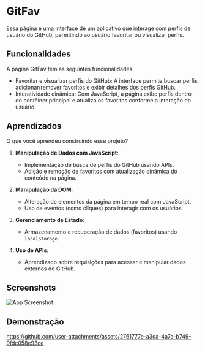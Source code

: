 
# GitFav

Essa página é uma interface de um aplicativo que interage com perfis de usuário do GitHub, permitindo ao usuário favoritar ou visualizar perfis. 
## Funcionalidades

A página GitFav tem as seguintes funcionalidades:

- Favoritar e visualizar perfis do GitHub: A interface permite buscar perfis, adicionar/remover favoritos e exibir detalhes dos perfis GitHub.
- Interatividade dinâmica: Com JavaScript, a página exibe perfis dentro do contêiner principal  e atualiza os favoritos conforme a interação do usuário.


## Aprendizados

O que você aprendeu construindo esse projeto? 


1. **Manipulação de Dados com JavaScript**:
   - Implementação de busca de perfis do GitHub usando APIs.
   - Adição e remoção de favoritos com atualização dinâmica do conteúdo na página.

2. **Manipulação da DOM**:
   - Alteração de elementos da página em tempo real com JavaScript.
   - Uso de eventos (como cliques) para interagir com os usuários.

3. **Gerenciamento de Estado**:
   - Armazenamento e recuperação de dados (favoritos) usando `localStorage`.

4. **Uso de APIs**:
   - Aprendizado sobre requisições para acessar e manipular dados externos do GitHub.



## Screenshots

![App Screenshot](https://i.imgur.com/udghxxD.png)


## Demonstração

https://github.com/user-attachments/assets/2761777e-a3da-4a7a-b749-9fdc058e93ce

